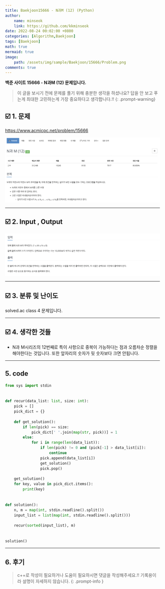 ```yaml
---
title: Baekjoon15666 - N과M (12) (Python)
author: 
    name: minseok
    link: https://github.com/kkminseok
date: 2022-08-24 00:02:00 +0800
categories: [Algorithm,Baekjoon]
tags: [Baekjoon]
math: true
mermaid: true
image: 
    path: /assets/img/sample/Baekjoon/15666/Problem.png
comments: true
---
```


**백준 사이트 15666 - N과M (12) 문제입니다.**

> 이 글을 보시기 전에 문제를 풀기 위해 충분한 생각을 하셨나요? 답을 안 보고 푸는게 최대한 고민하는게 가장 중요하다고 생각합니다.!!
{: .prompt-warning}

## ☑️ 1. 문제
<https://www.acmicpc.net/problem/15666>


![](/assets/img/sample/Baekjoon/15666/Problem.png)

-----  

## ☑️ 2. Input , Output
![](/assets/img/sample/Baekjoon/15666/input.png)


-----  

## ☑️ 3. 분류 및 난이도

solved.ac class 4 문제입니다.

-----  

## ☑️ 4. 생각한 것들

- N과 M시리즈의 12번째로 특이 사항으로 중복이 가능하다는 점과 오름차순 정렬을 해야한다는 것입니다. 또한 앞자리의 숫자가 뒷 숫자보다 크면 안됩니다.


-----  

## 5. code

```python
from sys import stdin


def recur(data_list: list, size: int):
    pick = []
    pick_dict = {}

    def get_solution():
        if len(pick) == size:
            pick_dict[' '.join(map(str, pick))] = 1
        else:
            for i in range(len(data_list)):
                if len(pick) != 0 and (pick[-1] > data_list[i]):
                    continue
                pick.append(data_list[i])
                get_solution()
                pick.pop()

    get_solution()
    for key, value in pick_dict.items():
        print(key)


def solution():
    n, m = map(int, stdin.readline().split())
    input_list = list(map(int, stdin.readline().split()))

    recur(sorted(input_list), m)


solution()

```

-----

## 6. 후기


> c++로 작성이 필요하거나 도움이 필요하시면 댓글을 작성해주세요.!! 기록용이라 설명이 자세하지 않습니다.
{: .prompt-info }